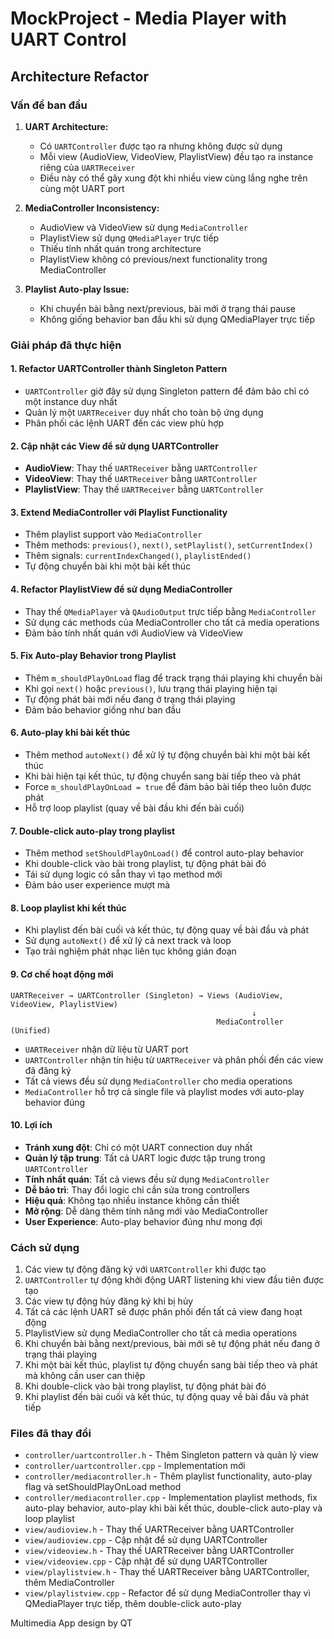 # MockProject - Media Player with UART Control

## Architecture Refactor

### Vấn đề ban đầu
1. **UART Architecture:**
   - Có `UARTController` được tạo ra nhưng không được sử dụng
   - Mỗi view (AudioView, VideoView, PlaylistView) đều tạo ra instance riêng của `UARTReceiver`
   - Điều này có thể gây xung đột khi nhiều view cùng lắng nghe trên cùng một UART port

2. **MediaController Inconsistency:**
   - AudioView và VideoView sử dụng `MediaController`
   - PlaylistView sử dụng `QMediaPlayer` trực tiếp
   - Thiếu tính nhất quán trong architecture
   - PlaylistView không có previous/next functionality trong MediaController

3. **Playlist Auto-play Issue:**
   - Khi chuyển bài bằng next/previous, bài mới ở trạng thái pause
   - Không giống behavior ban đầu khi sử dụng QMediaPlayer trực tiếp

### Giải pháp đã thực hiện

#### 1. Refactor UARTController thành Singleton Pattern
- `UARTController` giờ đây sử dụng Singleton pattern để đảm bảo chỉ có một instance duy nhất
- Quản lý một `UARTReceiver` duy nhất cho toàn bộ ứng dụng
- Phân phối các lệnh UART đến các view phù hợp

#### 2. Cập nhật các View để sử dụng UARTController
- **AudioView**: Thay thế `UARTReceiver` bằng `UARTController`
- **VideoView**: Thay thế `UARTReceiver` bằng `UARTController`  
- **PlaylistView**: Thay thế `UARTReceiver` bằng `UARTController`

#### 3. Extend MediaController với Playlist Functionality
- Thêm playlist support vào `MediaController`
- Thêm methods: `previous()`, `next()`, `setPlaylist()`, `setCurrentIndex()`
- Thêm signals: `currentIndexChanged()`, `playlistEnded()`
- Tự động chuyển bài khi một bài kết thúc

#### 4. Refactor PlaylistView để sử dụng MediaController
- Thay thế `QMediaPlayer` và `QAudioOutput` trực tiếp bằng `MediaController`
- Sử dụng các methods của MediaController cho tất cả media operations
- Đảm bảo tính nhất quán với AudioView và VideoView

#### 5. Fix Auto-play Behavior trong Playlist
- Thêm `m_shouldPlayOnLoad` flag để track trạng thái playing khi chuyển bài
- Khi gọi `next()` hoặc `previous()`, lưu trạng thái playing hiện tại
- Tự động phát bài mới nếu đang ở trạng thái playing
- Đảm bảo behavior giống như ban đầu

#### 6. Auto-play khi bài kết thúc
- Thêm method `autoNext()` để xử lý tự động chuyển bài khi một bài kết thúc
- Khi bài hiện tại kết thúc, tự động chuyển sang bài tiếp theo và phát
- Force `m_shouldPlayOnLoad = true` để đảm bảo bài tiếp theo luôn được phát
- Hỗ trợ loop playlist (quay về bài đầu khi đến bài cuối)

#### 7. Double-click auto-play trong playlist
- Thêm method `setShouldPlayOnLoad()` để control auto-play behavior
- Khi double-click vào bài trong playlist, tự động phát bài đó
- Tái sử dụng logic có sẵn thay vì tạo method mới
- Đảm bảo user experience mượt mà

#### 8. Loop playlist khi kết thúc
- Khi playlist đến bài cuối và kết thúc, tự động quay về bài đầu và phát
- Sử dụng `autoNext()` để xử lý cả next track và loop
- Tạo trải nghiệm phát nhạc liên tục không gián đoạn

#### 9. Cơ chế hoạt động mới
```
UARTReceiver → UARTController (Singleton) → Views (AudioView, VideoView, PlaylistView)
                                                      ↓
                                              MediaController (Unified)
```

- `UARTReceiver` nhận dữ liệu từ UART port
- `UARTController` nhận tín hiệu từ `UARTReceiver` và phân phối đến các view đã đăng ký
- Tất cả views đều sử dụng `MediaController` cho media operations
- `MediaController` hỗ trợ cả single file và playlist modes với auto-play behavior đúng

#### 10. Lợi ích
- **Tránh xung đột**: Chỉ có một UART connection duy nhất
- **Quản lý tập trung**: Tất cả UART logic được tập trung trong `UARTController`
- **Tính nhất quán**: Tất cả views đều sử dụng `MediaController`
- **Dễ bảo trì**: Thay đổi logic chỉ cần sửa trong controllers
- **Hiệu quả**: Không tạo nhiều instance không cần thiết
- **Mở rộng**: Dễ dàng thêm tính năng mới vào MediaController
- **User Experience**: Auto-play behavior đúng như mong đợi

### Cách sử dụng
1. Các view tự động đăng ký với `UARTController` khi được tạo
2. `UARTController` tự động khởi động UART listening khi view đầu tiên được tạo
3. Các view tự động hủy đăng ký khi bị hủy
4. Tất cả các lệnh UART sẽ được phân phối đến tất cả view đang hoạt động
5. PlaylistView sử dụng MediaController cho tất cả media operations
6. Khi chuyển bài bằng next/previous, bài mới sẽ tự động phát nếu đang ở trạng thái playing
7. Khi một bài kết thúc, playlist tự động chuyển sang bài tiếp theo và phát mà không cần user can thiệp
8. Khi double-click vào bài trong playlist, tự động phát bài đó
9. Khi playlist đến bài cuối và kết thúc, tự động quay về bài đầu và phát tiếp

### Files đã thay đổi
- `controller/uartcontroller.h` - Thêm Singleton pattern và quản lý view
- `controller/uartcontroller.cpp` - Implementation mới
- `controller/mediacontroller.h` - Thêm playlist functionality, auto-play flag và setShouldPlayOnLoad method
- `controller/mediacontroller.cpp` - Implementation playlist methods, fix auto-play behavior, auto-play khi bài kết thúc, double-click auto-play và loop playlist
- `view/audioview.h` - Thay thế UARTReceiver bằng UARTController
- `view/audioview.cpp` - Cập nhật để sử dụng UARTController
- `view/videoview.h` - Thay thế UARTReceiver bằng UARTController
- `view/videoview.cpp` - Cập nhật để sử dụng UARTController
- `view/playlistview.h` - Thay thế UARTReceiver bằng UARTController, thêm MediaController
- `view/playlistview.cpp` - Refactor để sử dụng MediaController thay vì QMediaPlayer trực tiếp, thêm double-click auto-play

Multimedia App design by QT